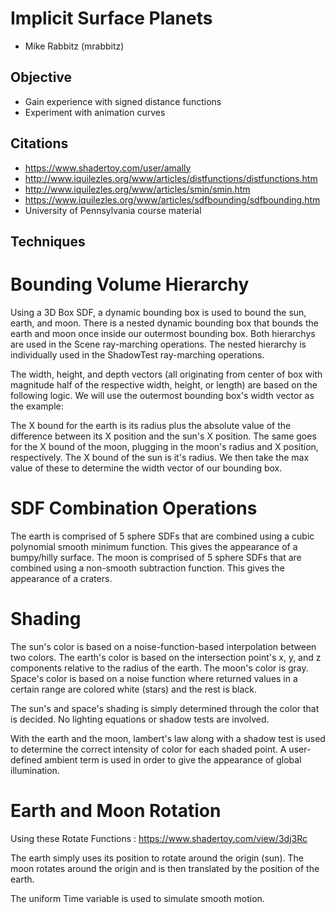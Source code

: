 # Implicit Surface Planets
- Mike Rabbitz (mrabbitz)

## Objective
- Gain experience with signed distance functions
- Experiment with animation curves

## Citations
- https://www.shadertoy.com/user/amally
- http://www.iquilezles.org/www/articles/distfunctions/distfunctions.htm
- http://www.iquilezles.org/www/articles/smin/smin.htm
- https://www.iquilezles.org/www/articles/sdfbounding/sdfbounding.htm
- University of Pennsylvania course material

## Techniques
# Bounding Volume Hierarchy

Using a 3D Box SDF, a dynamic bounding box is used to bound the sun, earth, and moon.  There is a nested dynamic bounding box that bounds the earth and moon once inside our outermost bounding box.  Both hierarchys are used in the Scene ray-marching operations.  The nested hierarchy is individually used in the ShadowTest ray-marching operations.

The width, height, and depth vectors (all originating from center of box with magnitude half of the respective width, height, or length) are based on the following logic.  We will use the outermost bounding box's width vector as the example:

The X bound for the earth is its radius plus the absolute value of the difference between its X position and the sun's X position.
The same goes for the X bound of the moon, plugging in the moon's radius and X position, respectively.
The X bound of the sun is it's radius.
We then take the max value of these to determine the width vector of our bounding box.

# SDF Combination Operations

The earth is comprised of 5 sphere SDFs that are combined using a cubic polynomial smooth minimum function.  This gives the appearance of a bumpy/hilly surface.
The moon is comprised of 5 sphere SDFs that are combined using a non-smooth subtraction function.  This gives the appearance of a craters.

# Shading

The sun's color is based on a noise-function-based interpolation between two colors.
The earth's color is based on the intersection point's x, y, and z components relative to the radius of the earth.
The moon's color is gray.
Space's color is based on a noise function where returned values in a certain range are colored white (stars) and the rest is black.

The sun's and space's shading is simply determined through the color that is decided.  No lighting equations or shadow tests are involved.

With the earth and the moon, lambert's law along with a shadow test is used to determine the correct intensity of color for each shaded point.  A user-defined ambient term is used in order to give the appearance of global illumination.

# Earth and Moon Rotation

Using these Rotate Functions : https://www.shadertoy.com/view/3dj3Rc

The earth simply uses its position to rotate around the origin (sun).
The moon rotates around the origin and is then translated by the position of the earth.

The uniform Time variable is used to simulate smooth motion.

